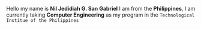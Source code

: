 Hello my name is **Nil Jedidiah G. San Gabriel** I am from the **Philippines**, I am currently taking **Computer Engineering** as my program in the `Technological Institue of the Philippines`
